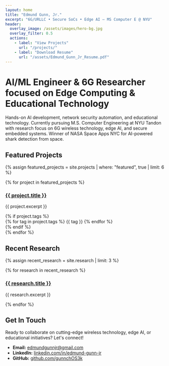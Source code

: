 ```yaml
---
layout: home
title: "Edmund Gunn, Jr."
excerpt: "6G/URLLC • Secure SoCs • Edge AI — MS Computer E @ NYU"
header:
  overlay_image: /assets/images/hero-bg.jpg
  overlay_filter: 0.5
  actions:
    - label: "View Projects"
      url: "/projects/"
    - label: "Download Resume"
      url: "/assets/Edmund_Gunn_Jr_Resume.pdf"
---
```


# AI/ML Engineer & 6G Researcher focused on Edge Computing & Educational Technology

Hands-on AI development, network security automation, and educational technology. Currently pursuing M.S. Computer Engineering at NYU Tandon with research focus on 6G wireless technology, edge AI, and secure embedded systems. Winner of NASA Space Apps NYC for AI-powered shark detection from space.

## Featured Projects

{% assign featured_projects = site.projects | where: "featured", true | limit: 6 %}
<div class="featured-projects">
  {% for project in featured_projects %}
    <div class="project-card">
      <h3><a href="{{ project.url }}">{{ project.title }}</a></h3>
      <p>{{ project.excerpt }}</p>
      {% if project.tags %}
        <div class="tags">
          {% for tag in project.tags %}
            <span class="tag">{{ tag }}</span>
          {% endfor %}
        </div>
      {% endif %}
    </div>
  {% endfor %}
</div>

## Recent Research

{% assign recent_research = site.research | limit: 3 %}
<div class="research-preview">
  {% for research in recent_research %}
    <div class="research-card">
      <h3><a href="{{ research.url }}">{{ research.title }}</a></h3>
      <p>{{ research.excerpt }}</p>
    </div>
  {% endfor %}
</div>

## Get In Touch

Ready to collaborate on cutting-edge wireless technology, edge AI, or educational initiatives? Let's connect!

- **Email:** [edmundgunnjr@gmail.com](mailto:edmundgunnjr@gmail.com)
- **LinkedIn:** [linkedin.com/in/edmund-gunn-jr](https://www.linkedin.com/in/edmund-gunn-jr/)
- **GitHub:** [github.com/gunnchOS3k](https://github.com/gunnchOS3k)
